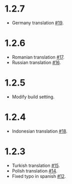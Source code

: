 # 1.2.7

- Germany translation [#19](https://github.com/runkids/vue2-timeago/pull/19).

# 1.2.6

- Romanian translation [#17](https://github.com/runkids/vue2-timeago/issues/17).
- Russian translation [#16](https://github.com/runkids/vue2-timeago/issues/16).

# 1.2.5

- Modify build setting.

# 1.2.4

- Indonesian translation [#18](https://github.com/runkids/vue2-timeago/pull/18).

# 1.2.3

- Turkish translation [#15](https://github.com/runkids/vue2-timeago/pull/15).
- Polish translation [#14](https://github.com/runkids/vue2-timeago/issues/14).
- Fixed typo in spanish [#12](https://github.com/runkids/vue2-timeago/pull/12).
